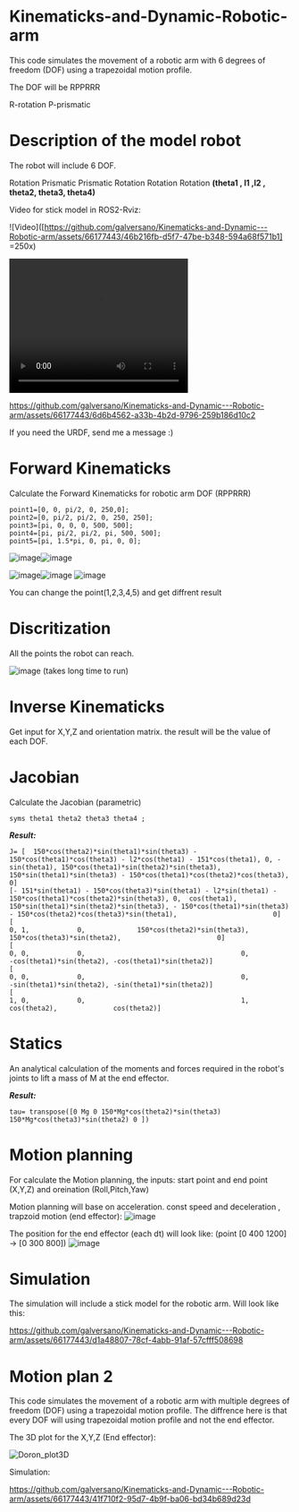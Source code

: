 # Kinematicks-and-Dynamic-Robotic-arm
This code simulates the movement of a robotic arm with 6 degrees of freedom (DOF) using a trapezoidal motion profile.

The DOF will be RPPRRR

R-rotation
P-prismatic

# Description of the model robot
The robot will include 6 DOF.

Rotation Prismatic Prismatic Rotation Rotation Rotation
**(theta1 , l1 ,l2 , theta2, theta3, theta4)**

Video for stick model in ROS2-Rviz:

![Video]([https://github.com/galversano/Kinematicks-and-Dynamic---Robotic-arm/assets/66177443/46b216fb-d5f7-47be-b348-594a68f571b1] =250x)

<video width="320" height="240" controls>
  <source src="https://github.com/galversano/Kinematicks-and-Dynamic---Robotic-arm/raw/main/assets/66177443/6d6b4562-a33b-4b2d-9796-259b186d10c2.mp4" type="video/mp4">
  Your browser does not support the video tag.
</video>



https://github.com/galversano/Kinematicks-and-Dynamic---Robotic-arm/assets/66177443/6d6b4562-a33b-4b2d-9796-259b186d10c2





If you need the URDF, send me a message :)


# Forward Kinematicks
Calculate the Forward Kinematicks for robotic arm DOF (RPPRRR)

    point1=[0, 0, pi/2, 0, 250,0];
    point2=[0, pi/2, pi/2, 0, 250, 250];
    point3=[pi, 0, 0, 0, 500, 500];
    point4=[pi, pi/2, pi/2, pi, 500, 500];
    point5=[pi, 1.5*pi, 0, pi, 0, 0];

![image](https://github.com/galversano/Kinematicks-and-Dynamic---Robotic-arm/assets/66177443/2cd94530-bdd9-4cee-96d3-244e071bf2a0)![image](https://github.com/galversano/Kinematicks-and-Dynamic---Robotic-arm/assets/66177443/793c650c-1c64-46a1-b082-d7398d3df567)

![image](https://github.com/galversano/Kinematicks-and-Dynamic---Robotic-arm/assets/66177443/c2f29975-0c4d-4303-aad0-25edc0f66b10)![image](https://github.com/galversano/Kinematicks-and-Dynamic---Robotic-arm/assets/66177443/3f8a355b-3e9c-42d0-ac5e-57615373feea)
![image](https://github.com/galversano/Kinematicks-and-Dynamic---Robotic-arm/assets/66177443/6018ec23-0c18-4ee2-b026-51c3b0f2113f)


You can change the point(1,2,3,4,5) and get diffrent result

# Discritization
All the points the robot can reach. 

![image](https://github.com/galversano/Kinematicks-and-Dynamic---Robotic-arm/assets/66177443/e52abb79-4db8-4f20-9797-992a3ef12849)
(takes long time to run)


# Inverse Kinematicks
Get input for X,Y,Z and orientation matrix.
the result will be the value of each DOF.


# Jacobian 
Calculate the Jacobian (parametric) 

  ```syms theta1 theta2 theta3 theta4 ; ```
  
  
  ***Result:***
 ``` 
J= [  150*cos(theta2)*sin(theta1)*sin(theta3) - 150*cos(theta1)*cos(theta3) - l2*cos(theta1) - 151*cos(theta1), 0, -sin(theta1), 150*cos(theta1)*sin(theta2)*sin(theta3),   150*sin(theta1)*sin(theta3) - 150*cos(theta1)*cos(theta2)*cos(theta3),                        0]
[- 151*sin(theta1) - 150*cos(theta3)*sin(theta1) - l2*sin(theta1) - 150*cos(theta1)*cos(theta2)*sin(theta3), 0,  cos(theta1), 150*sin(theta1)*sin(theta2)*sin(theta3), - 150*cos(theta1)*sin(theta3) - 150*cos(theta2)*cos(theta3)*sin(theta1),                        0]
[                                                                                                         0, 1,            0,             150*cos(theta2)*sin(theta3),                                             150*cos(theta3)*sin(theta2),                        0]
[                                                                                                         0, 0,            0,                                       0,                                                -cos(theta1)*sin(theta2), -cos(theta1)*sin(theta2)]
[                                                                                                         0, 0,            0,                                       0,                                                -sin(theta1)*sin(theta2), -sin(theta1)*sin(theta2)]
[                                                                                                         1, 0,            0,                                       1,                                                             cos(theta2),              cos(theta2)]
```

# Statics
An analytical calculation of the moments and forces required in the robot's joints to lift a mass of M at the end effector.

  ***Result:***

```tau= transpose([0 Mg 0 150*Mg*cos(theta2)*sin(theta3) 150*Mg*cos(theta3)*sin(theta2) 0 ])```

# Motion planning 
For calculate the Motion planning, the inputs: start point and end point (X,Y,Z) and oreination (Roll,Pitch,Yaw)

Motion planning will base on acceleration. const speed and deceleration , trapzoid motion (end effector):
![image](https://github.com/galversano/Kinematicks-and-Dynamic---Robotic-arm/assets/66177443/2814d2e3-d9dc-4bd0-bee1-b91fa2befafb)


The position for the end effector (each dt) will look like:
(point [0 400 1200] -> [0 300 800])
![image](https://github.com/galversano/Kinematicks-and-Dynamic---Robotic-arm/assets/66177443/7448d1cf-8701-451d-812c-be22e6ba2e66)

# Simulation
The simulation will include a stick model for the robotic arm.
Will look like this:




https://github.com/galversano/Kinematicks-and-Dynamic---Robotic-arm/assets/66177443/d1a48807-78cf-4abb-91af-57cfff508698



# Motion plan 2
This code simulates the movement of a robotic arm with multiple degrees of freedom (DOF) using a trapezoidal motion profile.
The diffrence here is that every DOF will using trapezoidal motion profile and not the end effector.

The 3D plot for the X,Y,Z (End effector):

![Doron_plot3D](https://github.com/galversano/Kinematicks-and-Dynamic---Robotic-arm/assets/66177443/d4654b8c-f734-4b68-a3ba-80678cfb00bf)

Simulation:

https://github.com/galversano/Kinematicks-and-Dynamic---Robotic-arm/assets/66177443/41f710f2-95d7-4b9f-ba06-bd34b689d23d





